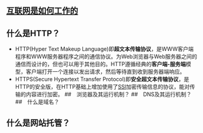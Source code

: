 ## [互联网是如何工作的](https://developer.mozilla.org/zh-CN/docs/learn/How_the_Internet_works)
## 什么是HTTP？  
  * HTTP(Hyper Text Makeup Language)即**超文本传输协议**，是WWW客户端程序和WWW服务器程序之间的通信协议。为Web浏览器与Web服务器之间的通信而设计的，但也可以用于其他目的。HTTP遵循经典的**客户端-服务端**模型，客户端打开一个连接以发出请求，然后等待直到收到服务器端响应。    
  * HTTPS(Secure Hypertext Transfer Protocol)即**安全超文本传输协议**，是HTTP的安全版，在HTTP基础上增加使用了[SSl](https://baike.baidu.com/item/SSL)加密传输信息的协议，能对传输的内容进行加密。
##　浏览器及其运行机制？
##　DNS及其运行机制？
##　什么是域名？
## 什么是网站托管？

